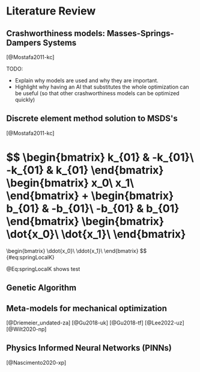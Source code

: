 # Literature Review

## Crashworthiness models: Masses-Springs-Dampers Systems
[@Mostafa2011-kc]

TODO:

- Explain why models are used and why they are important.
- Highlight why having an AI that substitutes the whole optimization
can be useful (so that other crashworthiness models can be
optimized quickly)

## Discrete element method solution to MSDS's
[@Mostafa2011-kc]


$$
\begin{bmatrix}
k_{01} & -k_{01}\\
-k_{01} & k_{01}
\end{bmatrix}
\begin{bmatrix}
x_0\\
x_1\\
\end{bmatrix}
+
\begin{bmatrix}
b_{01} & -b_{01}\\
-b_{01} & b_{01}
\end{bmatrix}
\begin{bmatrix}
\dot{x_0}\\
\dot{x_1}\\
\end{bmatrix}
=
\begin{bmatrix}
\ddot{x_0}\\
\ddot{x_1}\\
\end{bmatrix}
$$
{#eq:springLocalK}

@Eq:springLocalK shows test

## Genetic Algorithm

## Meta-models for mechanical optimization
[@Driemeier_undated-za]
[@Gu2018-uk]
[@Gu2018-tf]
[@Lee2022-uz]
[@Wilt2020-np]

## Physics Informed Neural Networks (PINNs)
[@Nascimento2020-xp]


